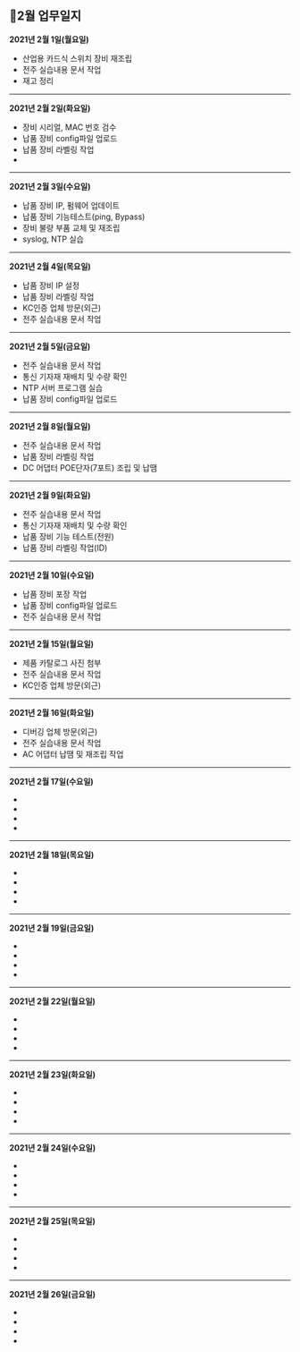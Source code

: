 ## 📅2월 업무일지


**2021년 2월 1일(월요일)**

* 산업용 카드식 스위치 장비 재조립
* 전주 실습내용 문서 작업
* 재고 정리

- - -
**2021년 2월 2일(화요일)**

* 장비 시리얼, MAC 번호 검수
* 납품 장비 config파일 업로드
* 납품 장비 라벨링 작업
* 

- - -
**2021년 2월 3일(수요일)**

* 납품 장비 IP, 펌웨어 업데이트
* 납품 장비 기능테스트(ping, Bypass)
* 장비 불량 부품 교체 및 재조립
* syslog, NTP 실습


- - -
**2021년 2월 4일(목요일)**

* 납품 장비 IP 설정
* 납품 장비 라벨링 작업
* KC인증 업체 방문(외근)
* 전주 실습내용 문서 작업


- - -
**2021년 2월 5일(금요일)**

* 전주 실습내용 문서 작업
* 통신 기자재 재배치 및 수량 확인 
* NTP 서버 프로그램 실습
* 납품 장비 config파일 업로드


- - -
**2021년 2월 8일(월요일)**

* 전주 실습내용 문서 작업
* 납품 장비 라벨링 작업
* DC 어댑터 POE단자(7포트) 조립 및 납땜 


- - -
**2021년 2월 9일(화요일)**

* 전주 실습내용 문서 작업
* 통신 기자재 재배치 및 수량 확인 
* 납품 장비 기능 테스트(전원)
* 납품 장비 라벨링 작업(ID)


- - -
**2021년 2월 10일(수요일)**

* 납품 장비 포장 작업 
* 납품 장비 config파일 업로드
* 전주 실습내용 문서 작업


- - -
**2021년 2월 15일(월요일)**

* 제품 카탈로그 사진 첨부
* 전주 실습내용 문서 작업
* KC인증 업체 방문(외근)


- - -
**2021년 2월 16일(화요일)**

* 디버깅 업체 방문(외근)
* 전주 실습내용 문서 작업
* AC 어댑터 납땜 및 재조립 작업 


- - -
**2021년 2월 17일(수요일)**

* 
* 
* 
* 


- - -
**2021년 2월 18일(목요일)**

* 
* 
* 
* 


- - -
**2021년 2월 19일(금요일)**

* 
* 
* 
* 


- - -
**2021년 2월 22일(월요일)**

* 
* 
* 
* 


- - -
**2021년 2월 23일(화요일)**

* 
* 
* 
* 


- - -
**2021년 2월 24일(수요일)**

* 
* 
* 
* 


- - -
**2021년 2월 25일(목요일)**

* 
* 
* 
* 


- - -
**2021년 2월 26일(금요일)**

* 
* 
* 
* 
